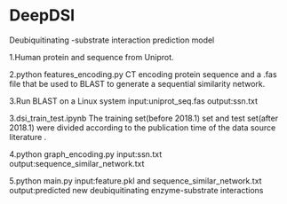 # DeepDSI
Deubiquitinating -substrate interaction prediction model

1.Human protein and sequence from Uniprot.

2.python features_encoding.py  CT encoding protein sequence and a .fas file that be used to BLAST to generate a sequential similarity network.

3.Run BLAST on a Linux system    input:uniprot_seq.fas  output:ssn.txt

3.dsi_train_test.ipynb The training set(before 2018.1) set and test set(after 2018.1) were divided according to the publication time of the data source literature  .

4.python graph_encoding.py input:ssn.txt output:sequence_similar_network.txt  

5.python main.py input:feature.pkl and sequence_similar_network.txt  output:predicted new deubiquitinating enzyme-substrate interactions
